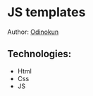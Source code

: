 ﻿# JS templates

Author: <a href="http://odinokun.com" target="_blank">Odinokun</a>

## Technologies:
* Html
* Css
* JS